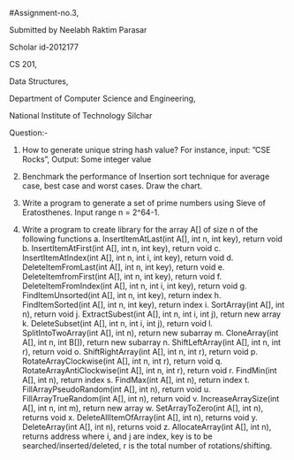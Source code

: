 #Assignment-no.3,

Submitted by Neelabh Raktim Parasar

Scholar id-2012177

CS 201,

Data Structures,

Department of Computer Science and Engineering,

National Institute of Technology Silchar

Question:-

1. How to generate unique string hash value? For instance, input: ”CSE Rocks”, Output: Some
integer value


2. Benchmark the performance of Insertion sort technique for average case, best case and
worst cases. Draw the chart.


3. Write a program to generate a set of prime numbers using Sieve of Eratosthenes. Input
range n = 2^64-1.


4. Write a program to create library for the array A[] of size n of the following functions
a. InsertItemAtLast(int A[], int n, int key), return void
b. InsertItemAtFirst(int A[], int n, int key), return void
c. InsertItemAtIndex(int A[], int n, int i, int key), return void
d. DeleteItemFromLast(int A[], int n, int key), return void
e. DeleteItemfromFirst(int A[], int n, int key), return void
f. DeleteItemFromIndex(int A[], int n, int i, int key), return void
g. FindItemUnsorted(int A[], int n, int key), return index
h. FindItemSorted(int A[], int n, int key), return index
i. SortArray(int A[], int n), return void
j. ExtractSubest(int A[], int n, int i, int j), return new array
k. DeleteSubset(int A[], int n, int i, int j), return void
l. SplitIntoTwoArray(int A[], int n), return new subarray
m. CloneArray(int A[], int n, int B[]), return new subarray
n. ShiftLeftArray(int A[], int n, int r), return void
o. ShiftRightArray(int A[], int n, int r), return void
p. RotateArrayClockwise(int A[], int n, int r), return void
q. RotateArrayAntiClockwise(int A[], int n, int r), return void
r. FindMin(int A[], int n), return index
s. FindMax(int A[], int n), return index
t. FillArrayPseudoRandom(int A[], int n), return void
u. FillArrayTrueRandom(int A[], int n), return void
v. IncreaseArraySize(int A[], int n, int m), return new array
w. SetArrayToZero(int A[], int n), returns void
x. DeleteAllItemOfArray(int A[], int n), returns void
y. DeleteArray(int A[], int n), returns void
z. AllocateArray(int A[], int n), returns address
where i, and j are index, key is to be searched/inserted/deleted, r is the total number of
rotations/shifting.
